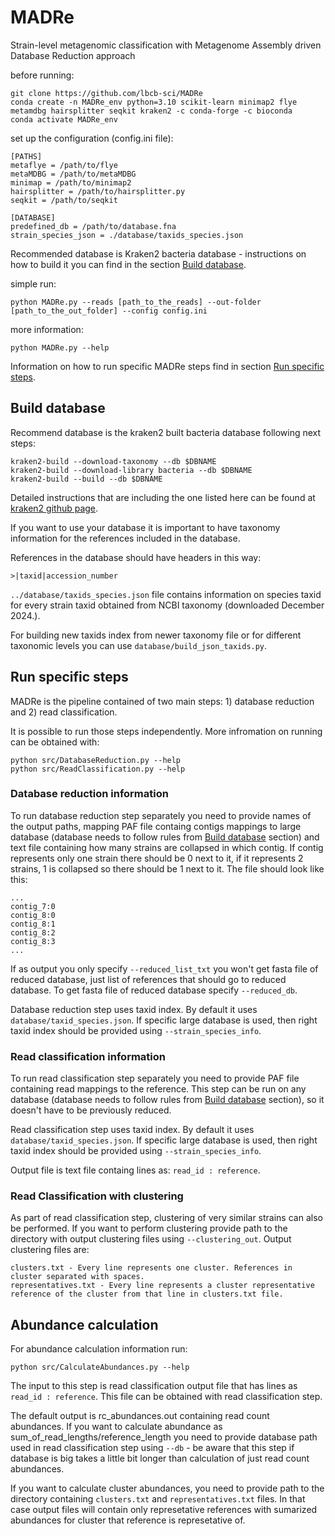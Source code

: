 # MADRe
Strain-level metagenomic classification with Metagenome Assembly driven Database Reduction approach

before running:
```
git clone https://github.com/lbcb-sci/MADRe
conda create -n MADRe_env python=3.10 scikit-learn minimap2 flye metamdbg hairsplitter seqkit kraken2 -c conda-forge -c bioconda 
conda activate MADRe_env
```
set up the configuration (config.ini file):
```                                                               
[PATHS]
metaflye = /path/to/flye
metaMDBG = /path/to/metaMDBG
minimap = /path/to/minimap2
hairsplitter = /path/to/hairsplitter.py
seqkit = /path/to/seqkit

[DATABASE]
predefined_db = /path/to/database.fna
strain_species_json = ./database/taxids_species.json
```

Recommended database is Kraken2 bacteria database - instructions on how to build it you can find in the section [Build database](#build-database).


simple run:
```
python MADRe.py --reads [path_to_the_reads] --out-folder [path_to_the_out_folder] --config config.ini
```

more information:
```
python MADRe.py --help
```

Information on how to run specific MADRe steps find in section [Run specific steps](#run-specific-steps).

## Build database

Recommend database is the kraken2 built bacteria database following next steps:
```
kraken2-build --download-taxonomy --db $DBNAME
kraken2-build --download-library bacteria --db $DBNAME
kraken2-build --build --db $DBNAME
```

Detailed instructions that are including the one listed here can be found at [kraken2 github page](https://github.com/DerrickWood/kraken2/blob/master/docs/MANUAL.markdown).

If you want to use your database it is important to have taxonomy information for the references included in the database. 

References in the database should have headers in this way:

```
>|taxid|accession_number
```

```../database/taxids_species.json``` file contains information on species taxid for every strain taxid obtained from NCBI taxonomy (downloaded December 2024.). 

For building new taxids index from newer taxonomy file or for different taxonomic levels you can use ```database/build_json_taxids.py```.

## Run specific steps

MADRe is the pipeline contained of two main steps: 1) database reduction and 2) read classification.

It is possible to run those steps independently. More infromation on running can be obtained with:

```
python src/DatabaseReduction.py --help
python src/ReadClassification.py --help
```

### Database reduction information

To run database reduction step separately you need to provide names of the output paths, mapping PAF file containg contigs mappings to large database (database needs to follow rules from [Build database](#build-database) section) and text file containing how many strains are collapsed in which contig. If contig represents only one strain there should be 0 next to it, if it represents 2 strains, 1 is collapsed so there should be 1 next to it. The file should look like this:
```
...
contig_7:0 
contig_8:0 
contig_8:1 
contig_8:2 
contig_8:3
...
```

If as output you only specify ```--reduced_list_txt``` you won't get fasta file of reduced database, just list of references that should go to reduced database. To get fasta file of reduced database specify ```--reduced_db```.

Database reduction step uses taxid index. By default it uses ```database/taxid_species.json```. If specific large database is used, then right taxid index should be provided using ```--strain_species_info```.


### Read classification information

To run read classification step separately you need to provide PAF file containing read mappings to the reference. This step can be run on any database (database needs to follow rules from [Build database](#build-database) section), so it doesn't have to be previously reduced.

Read classification step uses taxid index. By default it uses ```database/taxid_species.json```. If specific large database is used, then right taxid index should be provided using ```--strain_species_info```.

Output file is text file containg lines as: ```read_id : reference```.

### Read Classification with clustering

As part of read classification step, clustering of very similar strains can also be performed. If you want to perform clustering provide path to the directory with output clustering files using ```--clustering_out```. Output clustering files are:
```
clusters.txt - Every line represents one cluster. References in cluster separated with spaces.
representatives.txt - Every line represents a cluster representative reference of the cluster from that line in clusters.txt file.
```

## Abundance calculation

For abundance calculation information run:

```
python src/CalculateAbundances.py --help
```
The input to this step is read classification output file that has lines as ```read_id : reference```. This file can be obtained with read classification step.

The default output is rc_abundances.out containing read count abundances. If you want to calculate abundance as sum_of_read_lengths/reference_length you need to provide database path used in read classification step using ```--db``` - be aware that this step if database is big takes a little bit longer than calculation of just read count abundances. 

If you want to calculate cluster abundances, you need to provide path to the directory containing ```clusters.txt``` and ```representatives.txt``` files. In that case output files will contain only represetative references with sumarized abundances for cluster that reference is represetative of.


